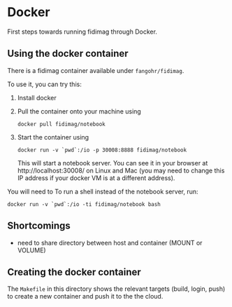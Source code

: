 # Docker

First steps towards running fidimag through Docker.

## Using the docker container

There is a fidimag container available under `fangohr/fidimag`.

To use it, you can try this:

1. Install docker

2. Pull the container onto your machine using

       docker pull fidimag/notebook

3. Start the container using

       docker run -v `pwd`:/io -p 30008:8888 fidimag/notebook

   This will start a notebook server. You can see it in your browser at
http://localhost:30008/ on Linux and Mac (you may
need to change this IP address if your docker VM is at a different address).

You will need to 
To run a shell instead of the notebook server, run:

    docker run -v `pwd`:/io -ti fidimag/notebook bash

## Shortcomings

- need to share directory between host and container (MOUNT or VOLUME)


## Creating the docker container

The `Makefile` in this directory shows the relevant targets (build, login, push)
to create a new container and push it to the the cloud.





